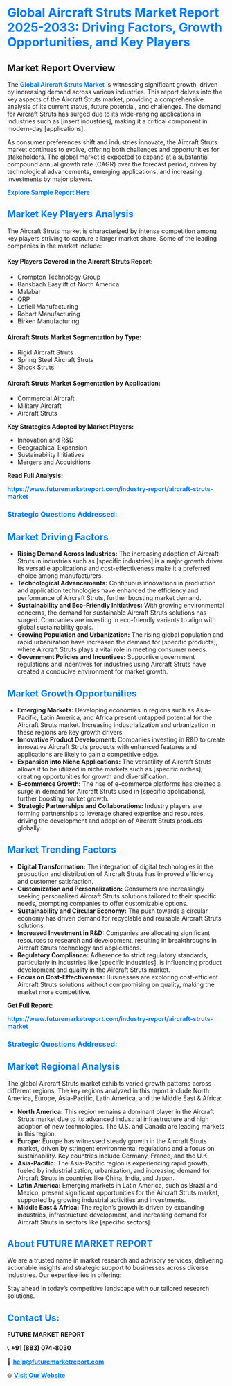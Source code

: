 <h1 style="color: #007BFF;">Global Aircraft Struts Market Report 2025-2033: Driving Factors, Growth Opportunities, and Key Players</h1>

<section id="overview">
<h2>Market Report Overview</h2>
<p>The <a href="https://www.futuremarketreport.com/industry-report/aircraft-struts-market" style="color: #007BFF; text-decoration: none;"><strong>Global Aircraft Struts Market</strong></a> is witnessing significant growth, driven by increasing demand across various industries. This report delves into the key aspects of the Aircraft Struts market, providing a comprehensive analysis of its current status, future potential, and challenges. The demand for Aircraft Struts has surged due to its wide-ranging applications in industries such as [insert industries], making it a critical component in modern-day [applications].</p>
<p>As consumer preferences shift and industries innovate, the Aircraft Struts market continues to evolve, offering both challenges and opportunities for stakeholders. The global market is expected to expand at a substantial compound annual growth rate (CAGR) over the forecast period, driven by technological advancements, emerging applications, and increasing investments by major players.</p>
</section>

<section id="overview">
<p><a href="https://www.futuremarketreport.com/request-sample/reportId=126614" style="color: #007BFF; text-decoration: none;"><strong>Explore Sample Report Here</strong></a></p>
</section>

<section id="key-players">
<h2 style="color: #007BFF;">Market Key Players Analysis</h2>
<p>The Aircraft Struts market is characterized by intense competition among key players striving to capture a larger market share. Some of the leading companies in the market include:</p>
<h4>Key Players Covered in the Aircraft Struts Report:</h4>
<ul><li>Crompton Technology Group</li><li>Bansbach Easylift of North America</li><li>Malabar</li><li>QRP</li><li>Lefiell Manufacturing</li><li>Robart Manufacturing</li><li>Birken Manufacturing</li></ul>
<h4>Aircraft Struts Market Segmentation by Type:</h4>
<ul><li>Rigid Aircraft Struts</li><li>Spring Steel Aircraft Struts</li><li>Shock Struts</li></ul>

<h4>Aircraft Struts Market Segmentation by Application:</h4>
<ul><li>Commercial Aircraft</li><li>Military Aircraft</li><li>Aircraft Struts</li></ul>
<p><strong>Key Strategies Adopted by Market Players:</strong></p>
<ul>
<li>Innovation and R&D</li>
<li>Geographical Expansion</li>
<li>Sustainability Initiatives</li>
<li>Mergers and Acquisitions</li>
</ul>
</section>

<section>
<p><strong>Read Full Analysis: </strong></p><a href="https://www.futuremarketreport.com/industry-report/aircraft-struts-market" style="color: #007BFF; text-decoration: none;"><strong>https://www.futuremarketreport.com/industry-report/aircraft-struts-market</strong></a>
<h3 style="color: #007BFF;">Strategic Questions Addressed:</h3>
</section>

<section id="driving-factors">
<h2 style="color: #007BFF;">Market Driving Factors</h2>
<ul>
<li><strong>Rising Demand Across Industries:</strong> The increasing adoption of Aircraft Struts in industries such as [specific industries] is a major growth driver. Its versatile applications and cost-effectiveness make it a preferred choice among manufacturers.</li>
<li><strong>Technological Advancements:</strong> Continuous innovations in production and application technologies have enhanced the efficiency and performance of Aircraft Struts, further boosting market demand.</li>
<li><strong>Sustainability and Eco-Friendly Initiatives:</strong> With growing environmental concerns, the demand for sustainable Aircraft Struts solutions has surged. Companies are investing in eco-friendly variants to align with global sustainability goals.</li>
<li><strong>Growing Population and Urbanization:</strong> The rising global population and rapid urbanization have increased the demand for [specific products], where Aircraft Struts plays a vital role in meeting consumer needs.</li>
<li><strong>Government Policies and Incentives:</strong> Supportive government regulations and incentives for industries using Aircraft Struts have created a conducive environment for market growth.</li>
</ul>
</section>

<section id="growth-opportunities">
<h2 style="color: #007BFF;">Market Growth Opportunities</h2>
<ul>
<li><strong>Emerging Markets:</strong> Developing economies in regions such as Asia-Pacific, Latin America, and Africa present untapped potential for the Aircraft Struts market. Increasing industrialization and urbanization in these regions are key growth drivers.</li>
<li><strong>Innovative Product Development:</strong> Companies investing in R&D to create innovative Aircraft Struts products with enhanced features and applications are likely to gain a competitive edge.</li>
<li><strong>Expansion into Niche Applications:</strong> The versatility of Aircraft Struts allows it to be utilized in niche markets such as [specific niches], creating opportunities for growth and diversification.</li>
<li><strong>E-commerce Growth:</strong> The rise of e-commerce platforms has created a surge in demand for Aircraft Struts used in [specific applications], further boosting market growth.</li>
<li><strong>Strategic Partnerships and Collaborations:</strong> Industry players are forming partnerships to leverage shared expertise and resources, driving the development and adoption of Aircraft Struts products globally.</li>
</ul>
</section>

<section id="trending-factors">
<h2 style="color: #007BFF;">Market Trending Factors</h2>
<ul>
<li><strong>Digital Transformation:</strong> The integration of digital technologies in the production and distribution of Aircraft Struts has improved efficiency and customer satisfaction.</li>
<li><strong>Customization and Personalization:</strong> Consumers are increasingly seeking personalized Aircraft Struts solutions tailored to their specific needs, prompting companies to offer customizable options.</li>
<li><strong>Sustainability and Circular Economy:</strong> The push towards a circular economy has driven demand for recyclable and reusable Aircraft Struts solutions.</li>
<li><strong>Increased Investment in R&D:</strong> Companies are allocating significant resources to research and development, resulting in breakthroughs in Aircraft Struts technology and applications.</li>
<li><strong>Regulatory Compliance:</strong> Adherence to strict regulatory standards, particularly in industries like [specific industries], is influencing product development and quality in the Aircraft Struts market.</li>
<li><strong>Focus on Cost-Effectiveness:</strong> Businesses are exploring cost-efficient Aircraft Struts solutions without compromising on quality, making the market more competitive.</li>
</ul>
</section>

<section>
<p><strong>Get Full Report: </strong></p><a href="https://www.futuremarketreport.com/industry-report/aircraft-struts-market" style="color: #007BFF; text-decoration: none;"><strong>https://www.futuremarketreport.com/industry-report/aircraft-struts-market</strong></a>
<h3 style="color: #007BFF;">Strategic Questions Addressed:</h3>
</section>


<section id="regional-analysis">
<h2 style="color: #007BFF;">Market Regional Analysis</h2>
<p>The global Aircraft Struts market exhibits varied growth patterns across different regions. The key regions analyzed in this report include North America, Europe, Asia-Pacific, Latin America, and the Middle East & Africa:</p>
<ul>
<li><strong>North America:</strong> This region remains a dominant player in the Aircraft Struts market due to its advanced industrial infrastructure and high adoption of new technologies. The U.S. and Canada are leading markets in this region.</li>
<li><strong>Europe:</strong> Europe has witnessed steady growth in the Aircraft Struts market, driven by stringent environmental regulations and a focus on sustainability. Key countries include Germany, France, and the U.K.</li>
<li><strong>Asia-Pacific:</strong> The Asia-Pacific region is experiencing rapid growth, fueled by industrialization, urbanization, and increasing demand for Aircraft Struts in countries like China, India, and Japan.</li>
<li><strong>Latin America:</strong> Emerging markets in Latin America, such as Brazil and Mexico, present significant opportunities for the Aircraft Struts market, supported by growing industrial activities and investments.</li>
<li><strong>Middle East & Africa:</strong> The region’s growth is driven by expanding industries, infrastructure development, and increasing demand for Aircraft Struts in sectors like [specific sectors].</li>
</ul>
</section>

<footer>
<h2 style="color: #007BFF;">About FUTURE MARKET REPORT</h2>
<p>We are a trusted name in market research and advisory services, delivering actionable insights and strategic support to businesses across diverse industries. Our expertise lies in offering:</p>

<p>Stay ahead in today’s competitive landscape with our tailored research solutions.</p>

<h2 style="color: #007BFF;">Contact Us:</h2>
<p><strong>FUTURE MARKET REPORT</strong></p>
<p>📞 <strong>+91 (883) 074-8030</strong></p>
<p>📧 <strong><a href="mailto:help@futuremarketreport.com" style="color: #007BFF;">help@futuremarketreport.com</a></strong></p>
<p>🌐 <strong><a href="https://www.futuremarketreport.com/" style="color: #007BFF;">Visit Our Website</a></strong></p>
</footer>